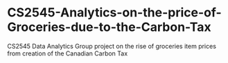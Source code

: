 # CS2545-Analytics-on-the-price-of-Groceries-due-to-the-Carbon-Tax
CS2545 Data Analytics Group project on the rise of groceries item prices from creation of the Canadian Carbon Tax
